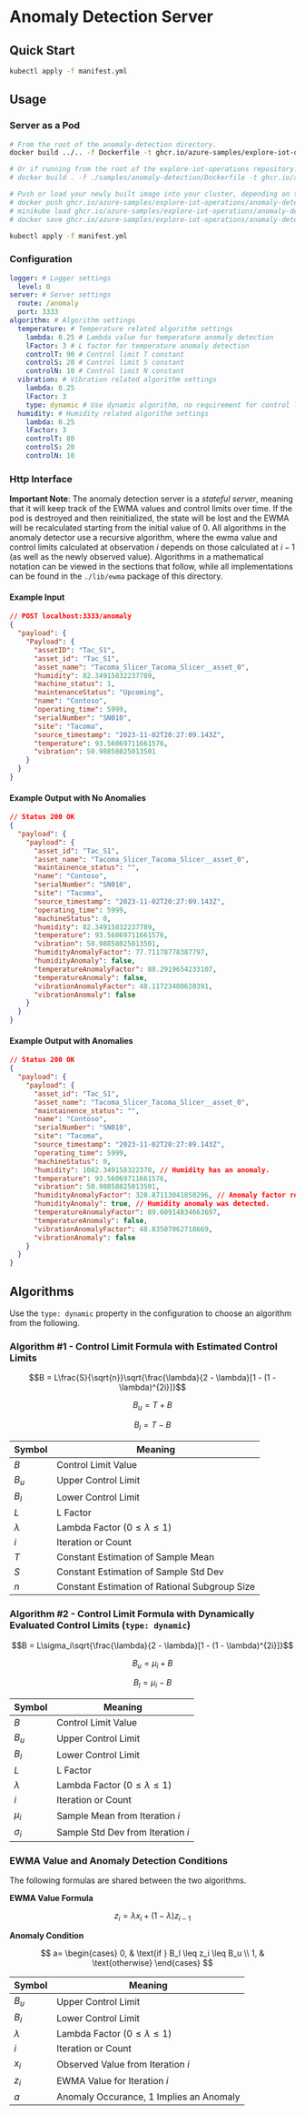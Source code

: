 # Anomaly Detection Server

## Quick Start

```sh
kubectl apply -f manifest.yml
```

## Usage

### Server as a Pod

```sh
# From the root of the anomaly-detection directory.
docker build ../.. -f Dockerfile -t ghcr.io/azure-samples/explore-iot-operations/anomaly-detection:latest

# Or if running from the root of the explore-iot-operations repository.
# docker build . -f ./samples/anomaly-detection/Dockerfile -t ghcr.io/azure-samples/explore-iot-operations/anomaly-detection:latest

# Push or load your newly built image into your cluster, depending on the k8s setup.
# docker push ghcr.io/azure-samples/explore-iot-operations/anomaly-detection:latest # Using AKS + Connected ACR
# minikube load ghcr.io/azure-samples/explore-iot-operations/anomaly-detection:latest # Using minikube
# docker save ghcr.io/azure-samples/explore-iot-operations/anomaly-detection:latest | k3s ctr images import - # Using K3s

kubectl apply -f manifest.yml
```

### Configuration

```yaml
logger: # Logger settings
  level: 0
server: # Server settings
  route: /anomaly
  port: 3333
algorithm: # Algorithm settings
  temperature: # Temperature related algorithm settings
    lambda: 0.25 # Lambda value for temperature anomaly detection
    lFactor: 3 # L factor for temperature anomaly detection
    controlT: 90 # Control limit T constant
    controlS: 20 # Control limit S constant
    controlN: 10 # Control limit N constant
  vibration: # Vibration related algorithm settings
    lambda: 0.25
    lFactor: 3
    type: dynamic # Use dynamic algorithm, no requirement for control limit T, S, or N values
  humidity: # Humidity related algorithm settings
    lambda: 0.25
    lFactor: 3
    controlT: 80
    controlS: 20
    controlN: 10
```

### Http Interface

__Important Note__: The anomaly detection server is a _stateful server_, meaning that it will keep track of the EWMA values and control limits over time. If the pod is destroyed and then reinitialized, the state will be lost and the EWMA will be recalculated starting from the initial value of 0. All algorithms in the anomaly detector use a recursive algorithm, where the ewma value and control limits calculated at observation $i$ depends on those calculated at $i - 1$ (as well as the newly observed value). Algorithms in a mathematical notation can be viewed in the sections that follow, while all implementations can be found in the `./lib/ewma` package of this directory.

#### Example Input

```json
// POST localhost:3333/anomaly
{
  "payload": {
    "Payload": {
      "assetID": "Tac_S1",
      "asset_id": "Tac_S1",
      "asset_name": "Tacoma_Slicer_Tacoma_Slicer__asset_0",
      "humidity": 82.34915832237789,
      "machine_status": 1,
      "maintenanceStatus": "Upcoming",
      "name": "Contoso",
      "operating_time": 5999,
      "serialNumber": "SN010",
      "site": "Tacoma",
      "source_timestamp": "2023-11-02T20:27:09.143Z",
      "temperature": 93.56069711661576,
      "vibration": 50.98858025013501
    }
  }
}
```

#### Example Output with No Anomalies

```json
// Status 200 OK
{
  "payload": {
    "payload": {
      "asset_id": "Tac_S1",
      "asset_name": "Tacoma_Slicer_Tacoma_Slicer__asset_0",
      "maintainence_status": "",
      "name": "Contoso",
      "serialNumber": "SN010",
      "site": "Tacoma",
      "source_timestamp": "2023-11-02T20:27:09.143Z",
      "operating_time": 5999,
      "machineStatus": 0,
      "humidity": 82.34915832237789,
      "temperature": 93.56069711661576,
      "vibration": 50.98858025013501,
      "humidityAnomalyFactor": 77.71178778387797,
      "humidityAnomaly": false,
      "temperatureAnomalyFactor": 88.2919654233107,
      "temperatureAnomaly": false,
      "vibrationAnomalyFactor": 48.11723408620391,
      "vibrationAnomaly": false
    }
  }
}
```

#### Example Output with Anomalies

```json
// Status 200 OK
{
  "payload": {
    "payload": {
      "asset_id": "Tac_S1",
      "asset_name": "Tacoma_Slicer_Tacoma_Slicer__asset_0",
      "maintainence_status": "",
      "name": "Contoso",
      "serialNumber": "SN010",
      "site": "Tacoma",
      "source_timestamp": "2023-11-02T20:27:09.143Z",
      "operating_time": 5999,
      "machineStatus": 0,
      "humidity": 1082.349158322378, // Humidity has an anomaly.
      "temperature": 93.56069711661576,
      "vibration": 50.98858025013501,
      "humidityAnomalyFactor": 328.87113041850296, // Anomaly factor rose sharply.
      "humidityAnomaly": true, // Humidity anomaly was detected.
      "temperatureAnomalyFactor": 89.60914834663697,
      "temperatureAnomaly": false,
      "vibrationAnomalyFactor": 48.83507062718669,
      "vibrationAnomaly": false
    }
  }
}
```

## Algorithms

Use the `type: dynamic` property in the configuration to choose an algorithm from the following.

### Algorithm #1 - Control Limit Formula with Estimated Control Limits

$$B = L\frac{S}{\sqrt{n}}\sqrt{\frac{\lambda}{2 - \lambda}[1 - (1 - \lambda)^{2i}]}$$

$$B_u = T + B$$

$$B_l = T - B$$

<center>

| Symbol    | Meaning                                       |
| --------- | --------------------------------------------- |
| $B$       | Control Limit Value                           |
| $B_u$     | Upper Control Limit                           |
| $B_l$     | Lower Control Limit                           |
| $L$       | L Factor                                      |
| $\lambda$ | Lambda Factor $(0 \leq \lambda \leq 1)$       |
| $i$       | Iteration or Count                            |
| $T$       | Constant Estimation of Sample Mean            |
| $S$       | Constant Estimation of Sample Std Dev         |
| $n$       | Constant Estimation of Rational Subgroup Size |

</center>

### Algorithm #2 - Control Limit Formula with Dynamically Evaluated Control Limits (`type: dynamic`)

$$B = L\sigma_i\sqrt{\frac{\lambda}{2 - \lambda}[1 - (1 - \lambda)^{2i}]}$$

$$B_u = \mu_i + B$$

$$B_l = \mu_i - B$$

<center>

| Symbol     | Meaning                                 |
| ---------- | --------------------------------------- |
| $B$        | Control Limit Value                     |
| $B_u$      | Upper Control Limit                     |
| $B_l$      | Lower Control Limit                     |
| $L$        | L Factor                                |
| $\lambda$  | Lambda Factor $(0 \leq \lambda \leq 1)$ |
| $i$        | Iteration or Count                      |
| $\mu_i$    | Sample Mean from Iteration $i$          |
| $\sigma_i$ | Sample Std Dev from Iteration $i$       |

</center>

### EWMA Value and Anomaly Detection Conditions

The following formulas are shared between the two algorithms.

**EWMA Value Formula**

$$z_{i} = \lambda x_i + (1 - \lambda)z_{i-1}$$

**Anomaly Condition**

$$
a=
\begin{cases}
0, & \text{if } B_l \leq z_i \leq B_u \\
1, & \text{otherwise}
\end{cases}
$$

<center>

| Symbol    | Meaning                                   |
| --------- | ----------------------------------------- |
| $B_u$     | Upper Control Limit                       |
| $B_l$     | Lower Control Limit                       |
| $\lambda$ | Lambda Factor $(0 \leq \lambda \leq 1)$   |
| $i$       | Iteration or Count                        |
| $x_i$     | Observed Value from Iteration $i$         |
| $z_i$     | EWMA Value for Iteration $i$              |
| $a$       | Anomaly Occurance, $1$ Implies an Anomaly |

</center>

